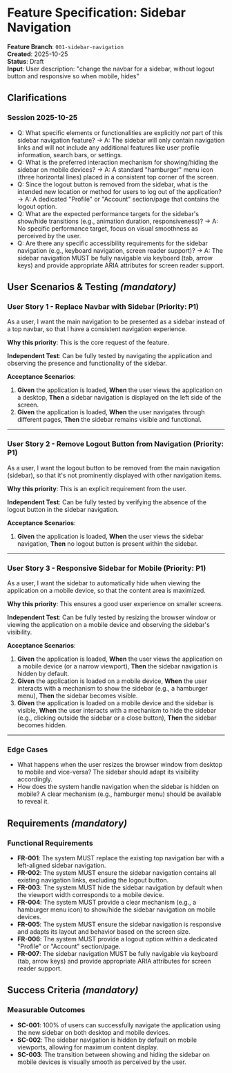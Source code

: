 # Feature Specification: Sidebar Navigation

**Feature Branch**: `001-sidebar-navigation`  
**Created**: 2025-10-25  
**Status**: Draft  
**Input**: User description: "change the navbar for a sidebar, without logout button and responsive so when mobile, hides"

## Clarifications

### Session 2025-10-25
- Q: What specific elements or functionalities are explicitly *not* part of this sidebar navigation feature? → A: The sidebar will only contain navigation links and will not include any additional features like user profile information, search bars, or settings.
- Q: What is the preferred interaction mechanism for showing/hiding the sidebar on mobile devices? → A: A standard "hamburger" menu icon (three horizontal lines) placed in a consistent top corner of the screen.
- Q: Since the logout button is removed from the sidebar, what is the intended new location or method for users to log out of the application? → A: A dedicated "Profile" or "Account" section/page that contains the logout option.
- Q: What are the expected performance targets for the sidebar's show/hide transitions (e.g., animation duration, responsiveness)? → A: No specific performance target, focus on visual smoothness as perceived by the user.
- Q: Are there any specific accessibility requirements for the sidebar navigation (e.g., keyboard navigation, screen reader support)? → A: The sidebar navigation MUST be fully navigable via keyboard (tab, arrow keys) and provide appropriate ARIA attributes for screen reader support.

## User Scenarios & Testing *(mandatory)*

### User Story 1 - Replace Navbar with Sidebar (Priority: P1)

As a user, I want the main navigation to be presented as a sidebar instead of a top navbar, so that I have a consistent navigation experience.

**Why this priority**: This is the core request of the feature.

**Independent Test**: Can be fully tested by navigating the application and observing the presence and functionality of the sidebar.

**Acceptance Scenarios**:

1. **Given** the application is loaded, **When** the user views the application on a desktop, **Then** a sidebar navigation is displayed on the left side of the screen.
2. **Given** the application is loaded, **When** the user navigates through different pages, **Then** the sidebar remains visible and functional.

---

### User Story 2 - Remove Logout Button from Navigation (Priority: P1)

As a user, I want the logout button to be removed from the main navigation (sidebar), so that it's not prominently displayed with other navigation items.

**Why this priority**: This is an explicit requirement from the user.

**Independent Test**: Can be fully tested by verifying the absence of the logout button in the sidebar navigation.

**Acceptance Scenarios**:

1.  **Given** the application is loaded, **When** the user views the sidebar navigation, **Then** no logout button is present within the sidebar.

---

### User Story 3 - Responsive Sidebar for Mobile (Priority: P1)

As a user, I want the sidebar to automatically hide when viewing the application on a mobile device, so that the content area is maximized.

**Why this priority**: This ensures a good user experience on smaller screens.

**Independent Test**: Can be fully tested by resizing the browser window or viewing the application on a mobile device and observing the sidebar's visibility.

**Acceptance Scenarios**:

1.  **Given** the application is loaded, **When** the user views the application on a mobile device (or a narrow viewport), **Then** the sidebar navigation is hidden by default.
2.  **Given** the application is loaded on a mobile device, **When** the user interacts with a mechanism to show the sidebar (e.g., a hamburger menu), **Then** the sidebar becomes visible.
3.  **Given** the application is loaded on a mobile device and the sidebar is visible, **When** the user interacts with a mechanism to hide the sidebar (e.g., clicking outside the sidebar or a close button), **Then** the sidebar becomes hidden.

---

### Edge Cases

- What happens when the user resizes the browser window from desktop to mobile and vice-versa? The sidebar should adapt its visibility accordingly.
- How does the system handle navigation when the sidebar is hidden on mobile? A clear mechanism (e.g., hamburger menu) should be available to reveal it.

## Requirements *(mandatory)*

### Functional Requirements

- **FR-001**: The system MUST replace the existing top navigation bar with a left-aligned sidebar navigation.
- **FR-002**: The system MUST ensure the sidebar navigation contains all existing navigation links, excluding the logout button.
- **FR-003**: The system MUST hide the sidebar navigation by default when the viewport width corresponds to a mobile device.
- **FR-004**: The system MUST provide a clear mechanism (e.g., a hamburger menu icon) to show/hide the sidebar navigation on mobile devices.
- **FR-005**: The system MUST ensure the sidebar navigation is responsive and adapts its layout and behavior based on the screen size.
- **FR-006**: The system MUST provide a logout option within a dedicated "Profile" or "Account" section/page.
- **FR-007**: The sidebar navigation MUST be fully navigable via keyboard (tab, arrow keys) and provide appropriate ARIA attributes for screen reader support.

## Success Criteria *(mandatory)*

### Measurable Outcomes

- **SC-001**: 100% of users can successfully navigate the application using the new sidebar on both desktop and mobile devices.
- **SC-002**: The sidebar navigation is hidden by default on mobile viewports, allowing for maximum content display.
- **SC-003**: The transition between showing and hiding the sidebar on mobile devices is visually smooth as perceived by the user.
